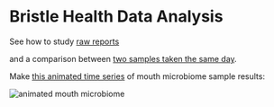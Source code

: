 # Bristle Health Data Analysis

See how to study [raw reports](https://github.com/Neodotlife/bristlehealth/blob/main/readBristleHealth.md)

and a comparison between [two samples taken the same day](https://github.com/Neodotlife/bristlehealth/blob/main/bristle_day.md).

Make [this animated time series](./animate16sMouth.R) of mouth microbiome sample results:

![animated mouth microbiome](./mouth16sAll.gif)
